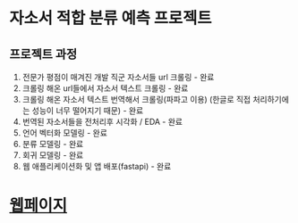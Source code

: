 # 자소서 적합 분류 예측 프로젝트

## 프로젝트 과정
1) 전문가 평점이 매겨진 개발 직군 자소서들 url 크롤링 - 완료
2) 크롤링 해온 url들에서 자소서 텍스트 크롤링 - 완료
3) 크롤링 해온 자소서 텍스트 번역해서 크롤링(파파고 이용) (한글로 직접 처리하기에는 성능이 너무 떨어지기 때문) - 완료
4) 번역된 자소서들을 전처리후 시각화 / EDA - 완료
5) 언어 벡터화 모델링 - 완료
6) 분류 모델링 - 완료
7) 회귀 모델링 - 완료
8) 웹 애플리케이션화 및 앱 배포(fastapi) - 완료

# [웹페이지](https://essay-classifier.onrender.com)
